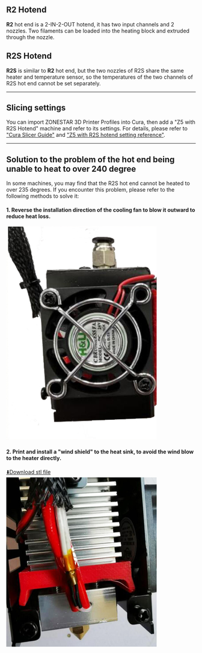 ## R2 Hotend
**R2** hot end is a 2-IN-2-OUT hotend, it has two input channels and 2 nozzles. Two filaments can be loaded into the heating block and extruded through the nozzle. 

## R2S Hotend
**R2S** is similar to **R2** hot end, but the two nozzles of R2S share the same heater and temperature sensor, so the temperatures of the two channels of R2S hot end cannot be set separately.     

----
## Slicing settings
You can import ZONESTAR 3D Printer Profiles into Cura, then add a "Z5 with R2S Hotend" machine and refer to its settings.
For details, please refer to ["Cura Slicer Guide"](https://github.com/ZONESTAR3D/Slicing-Guide/tree/master/cura) and ["Z5 with R2S hotend setting reference"](https://github.com/ZONESTAR3D/Slicing-Guide/tree/master/cura/R2S_Hotend).

----
## Solution to the problem of the hot end being unable to heat to over 240 degree
In some machines, you may find that the R2S hot end cannot be heated to over 235 degrees. If you encounter this problem, please refer to the following methods to solve it:
#### 1. Reverse the installation direction of the cooling fan to blow it outward to reduce heat loss.  
![](./coolingfan.jpg)
#### 2. Print and install a "wind shield" to the heat sink, to avoid the wind blow to the heater directly.
[:arrow_down:Download stl file](./Windshield.zip)    
![](./Windshield1.jpg)